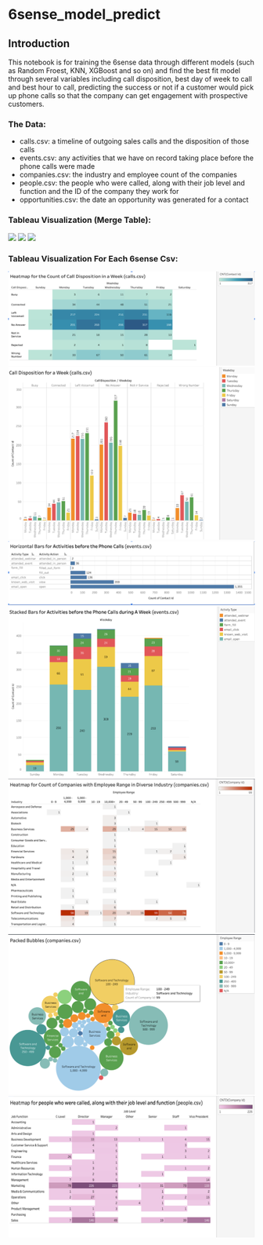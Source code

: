 # 6sense_model_predict

## Introduction
This notebook is for training the 6sense data through different models (such as Random Froest, KNN, XGBoost and so on) and find the best fit model through several variables including call disposition, best day of week to call and best hour to call, predicting the success or not if a customer would pick up phone calls so that the company can get engagement with prospective customers.

### The Data:
<ul>
<li>calls.csv: a timeline of outgoing sales calls and the disposition of those calls</li>
<li>events.csv: any activities that we have on record taking place before the phone calls were made</li>
<li>companies.csv: the industry and employee count of the companies</li>
<li>people.csv: the people who were called, along with their job level and function and the ID of the company they work for</li>
<li>opportunities.csv: the date an opportunity was generated for a contact</li>
</ul>

### Tableau Visualization (Merge Table):
<img src="https://github.com/YingluDeng/6sense_model_predict/blob/main/Tableau/Screen%20Shot%202563-10-19%20at%209.45.03%20PM.png" />
<img src="https://github.com/YingluDeng/6sense_model_predict/blob/main/Tableau/Screen%20Shot%202563-10-19%20at%209.51.28%20PM.png" />
<img src="https://github.com/YingluDeng/6sense_model_predict/blob/main/Tableau/Screen%20Shot%202563-10-19%20at%209.59.38%20PM.png" />


### Tableau Visualization For Each 6sense Csv:
<img src="https://github.com/YingluDeng/6sense_model_predict/blob/main/Tableau/Screen%20Shot%202563-11-07%20at%2012.25.20%20AM.png" />
<img src="https://github.com/YingluDeng/6sense_model_predict/blob/main/Tableau/Screen%20Shot%202563-11-07%20at%2012.25.33%20AM.png" />
<img src="https://github.com/YingluDeng/6sense_model_predict/blob/main/Tableau/Screen%20Shot%202563-11-07%20at%2012.28.39%20AM.png" />
<img src="https://github.com/YingluDeng/6sense_model_predict/blob/main/Tableau/Screen%20Shot%202563-11-07%20at%2012.30.58%20AM.png" />
<img src="https://github.com/YingluDeng/6sense_model_predict/blob/main/Tableau/Screen%20Shot%202563-11-07%20at%2012.31.15%20AM.png" />
<img src="https://github.com/YingluDeng/6sense_model_predict/blob/main/Tableau/Screen%20Shot%202563-11-07%20at%2012.31.27%20AM.png" />
<img src="https://github.com/YingluDeng/6sense_model_predict/blob/main/Tableau/Screen%20Shot%202563-11-07%20at%2012.31.44%20AM.png" />
